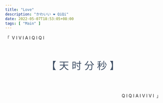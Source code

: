 ```yaml
---
title: "Love"
description: "かわいい ❤️ QiQi"
date: 2022-05-07T18:53:05+08:00
tags: [ "Main" ]
---
```




<div align="center">
	<div sytle="font-size: 16px; margin-top: 10%" align="left">
    	「&nbsp; V I V I A I Q I Q I<br>
    </div>
	<div class="timer" style="font-size: 32px; color: #3f4f65; margin-top:11%; margin-bottom:10%">
    	【 <b id="d"></b> 天 <b id="h"></b> 时 <b id="m"></b> 分 <b id="s"></b> 秒 】
	</div>
    <div sytle="font-size: 16px;" align="right">
    	<br>Q I Q I A I V I V I &nbsp;」
    </div>
<script>
    function timer() {
        var start = new Date(2017, 8, 30);
        var t = new Date() - start;
        var h = ~~(t / 1000 / 60 / 60 % 24);
        if (h < 10) {
            h = "0" + h;
        }
        var m = ~~(t / 1000 / 60 % 60);
        if (m < 10) {
            m = "0" + m;
        }
        var s = ~~(t / 1000 % 60);
        if (s < 10) {
            s = "0" + s;
        }
        document.getElementById('d').innerHTML = ~~(t / 1000 / 60 / 60 / 24);
        document.getElementById('h').innerHTML = h;
        document.getElementById('m').innerHTML = m;
        document.getElementById('s').innerHTML = s;
    }
    timer();
    setInterval(timer, 1000);
</script>

</div>
